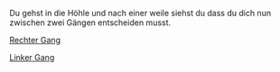 Du gehst in die Höhle und nach einer weile siehst du dass du dich nun zwischen zwei Gängen entscheiden musst.

[Rechter Gang](rechtergang.md)

[Linker Gang](linkergang.md)
